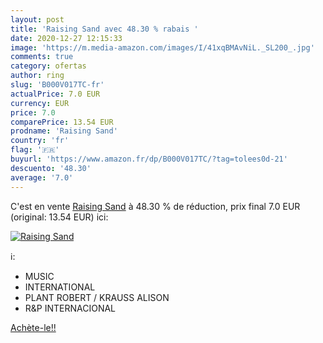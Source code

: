 ```yaml
---
layout: post
title: 'Raising Sand avec 48.30 % rabais '
date: 2020-12-27 12:15:33
image: 'https://m.media-amazon.com/images/I/41xqBMAvNiL._SL200_.jpg'
comments: true
category: ofertas
author: ring
slug: 'B000V017TC-fr'
actualPrice: 7.0 EUR
currency: EUR
price: 7.0
comparePrice: 13.54 EUR
prodname: 'Raising Sand'
country: 'fr'
flag: '🇫🇷'
buyurl: 'https://www.amazon.fr/dp/B000V017TC/?tag=tolees0d-21'
descuento: '48.30'
average: '7.0'
---
```


C'est en vente [Raising Sand](https://www.amazon.fr/dp/B000V017TC/?tag=tolees0d-21)  à  48.30 % de réduction, prix final  7.0 EUR (original: 13.54 EUR) ici:

[![Raising Sand](https://m.media-amazon.com/images/I/41xqBMAvNiL._SL200_.jpg)](https://www.amazon.fr/dp/B000V017TC/?tag=tolees0d-21)

ℹ️:

- MUSIC
- INTERNATIONAL
- PLANT ROBERT / KRAUSS ALISON
- R&P INTERNACIONAL

[Achète-le!!](https://www.amazon.fr/dp/B000V017TC/?tag=tolees0d-21)
